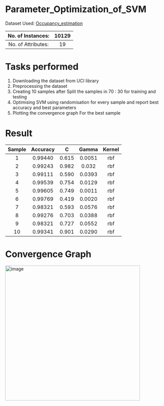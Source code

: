 # Parameter_Optimization_of_SVM

Dataset Used: [Occupancy_estimation](https://archive.ics.uci.edu/ml/machine-learning-databases/00640/)

| No. of Instances: | 10129 |
| :---:             |:---:  |
| No. of Attributes:|19     |


# Tasks performed
1. Downloading the dataset from UCI library
2. Preprocessing the dataset
3. Creating 10 samples after Split the samples in 70 : 30 for training and testing
4. Optimising SVM using randomisation for every sample and report best accuracy and best parameters
5. Plotting the convergence graph For the best sample

# Result

| Sample | Accuracy | C   | Gamma  | Kernel |
| :---:  | :---:    |:---:| :---:  | :---:  |
| 1      | 0.99440  |0.615|0.0051  |rbf     |
| 2      | 0.99243  |0.982|0.032   |rbf     |
| 3      | 0.99111  |0.590|0.0393  |rbf     |
| 4      | 0.99539  |0.754|0.0129  |rbf     |
| 5      | 0.99605  |0.749|0.0011  |rbf     |
| 6      | 0.99769  |0.419|0.0020  |rbf     |
| 7      | 0.98321  |0.593|0.0576  |rbf     |
| 8      | 0.99276  |0.703|0.0388  |rbf     |
| 9      | 0.98321  |0.727|0.0552  |rbf     |
| 10     | 0.99341  |0.901|0.0290  |rbf     |

# Convergence Graph

<img width="428" alt="image" src="https://user-images.githubusercontent.com/111454531/233119542-86800c43-eb9c-40f1-b0f6-cc9386cbaeeb.png">


